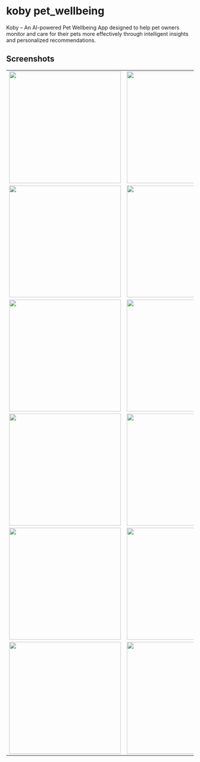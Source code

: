 # koby pet_wellbeing
Koby – An AI-powered Pet Wellbeing App designed to help pet owners monitor and care for their pets more effectively through intelligent insights and personalized recommendations.


## Screenshots

<table>
    <tr>
      <td><img src="https://github.com/user-attachments/assets/4c3186fe-8045-42a0-b690-2c05bbd49a89" width="300"/></td>
      <td><img src="https://github.com/user-attachments/assets/5da47cd2-5a90-4563-b508-0824c4a7c4be" width="300"/></td>
    </tr>  
    <tr>
      <td><img src="https://github.com/user-attachments/assets/98f957c6-45fb-4349-95b6-1b26f5f5c805" width="300"/></td>
      <td><img src="https://github.com/user-attachments/assets/85f6360f-9d4c-4f0f-afc9-7bf61758d12a" width="300"/></td>
    </tr>  
    <tr>
        <td><img src="https://github.com/user-attachments/assets/29c22bd1-8641-44c8-9bac-7e4657eb5809" width="300"/></td>
        <td><img src="https://github.com/user-attachments/assets/da083915-17a5-4950-8a79-b5a0b1b25b9f" width="300"/></td>
    </tr>
    <tr>
        <td><img src="https://github.com/user-attachments/assets/73bdd395-cf17-4eeb-a2f0-ef9b4550a57e" width="300"/></td>
        <td><img src="https://github.com/user-attachments/assets/f5573a72-2d50-45c9-b8d0-ac40c51e8552" width="300"/></td>
    </tr>
    <tr>
        <td><img src="https://github.com/user-attachments/assets/27f8b59e-45b2-44b9-a287-9298214346af" width="300"/></td>
        <td><img src="https://github.com/user-attachments/assets/a67bdc04-7555-4eaa-8064-2da4dcb32c48" width="300"/></td>
    </tr>
    <tr>
        <td><img src="https://github.com/user-attachments/assets/62422408-f968-476e-9028-418e4af00c8a" width="300"/></td>
        <td><img src="https://github.com/user-attachments/assets/d416005b-ac2d-484e-9481-e6ecde67a8d2" width="300"/></td>
    </tr>
</table>

